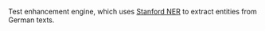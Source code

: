 Test enhancement engine, which uses <a href=http://nlp.stanford.edu/software/CRF-NER.shtml>Stanford NER</a> to
extract entities from German texts.